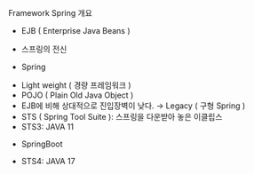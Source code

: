Framework Spring 개요

* EJB ( Enterprise Java Beans )
- 스프링의 전신

* Spring 
- Light weight ( 경량 프레임워크 )
- POJO ( Plain Old Java Object )
- EJB에 비해 상대적으로 진입장벽이 낮다.
→ Legacy ( 구형 Spring )
- STS ( Spring Tool Suite ): 스프링을 다운받아 놓은 이클립스
- STS3: JAVA 11

* SpringBoot
- STS4: JAVA 17

